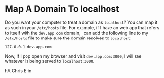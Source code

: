 # Map A Domain To localhost

Do you want your computer to treat a domain as `localhost`? You can map it
as such in your `/etc/hosts` file. For example, if I have an web app that
refers to itself with the `dev.app.com` domain, I can add the following line
to my `/etc/hosts` file to make sure the domain resolves to `localhost`:

```
127.0.0.1 dev.app.com
```

Now, if I pop open my browser and visit `dev.app.com:3000`, I will see
whatever is being served to `localhost:3000`.

h/t Chris Erin
